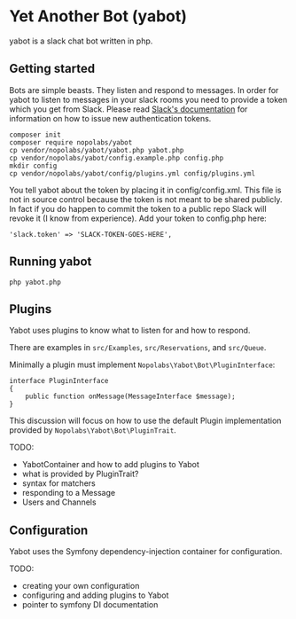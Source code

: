 # Yet Another Bot (yabot)

yabot is a slack chat bot written in php.

## Getting started

Bots are simple beasts. They listen and respond to messages.
In order for yabot to listen to messages in your slack rooms
you need to provide a token which you get from Slack. 
Please read [Slack's documentation](https://get.slack.help/hc/en-us/articles/215770388)
for information on how to issue new authentication tokens.

    composer init
    composer require nopolabs/yabot
    cp vendor/nopolabs/yabot/yabot.php yabot.php
    cp vendor/nopolabs/yabot/config.example.php config.php
    mkdir config
    cp vendor/nopolabs/yabot/config/plugins.yml config/plugins.yml
    
You tell yabot about the token by placing it in config/config.xml.
This file is not in source control because the token is not meant 
to be shared publicly. In fact if you do happen to commit the token
to a public repo Slack will revoke it (I know from experience).
Add your token to config.php here:

    'slack.token' => 'SLACK-TOKEN-GOES-HERE',

## Running yabot

    php yabot.php

## Plugins

Yabot uses plugins to know what to listen for and how to respond.

There are examples in `src/Examples`, `src/Reservations`, and `src/Queue`.

Minimally a plugin must implement `Nopolabs\Yabot\Bot\PluginInterface`:

    interface PluginInterface
    {
        public function onMessage(MessageInterface $message);
    }

This discussion will focus on how to use the default Plugin 
implementation provided by `Nopolabs\Yabot\Bot\PluginTrait`.

TODO:
* YabotContainer and how to add plugins to Yabot
* what is provided by PluginTrait?
* syntax for matchers
* responding to a Message
* Users and Channels

## Configuration

Yabot uses the Symfony dependency-injection container for configuration.

TODO:
* creating your own configuration
* configuring and adding plugins to Yabot
* pointer to symfony DI documentation
